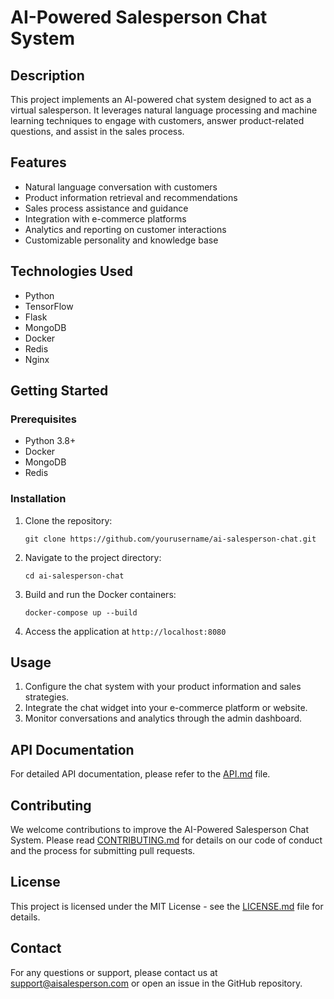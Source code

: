# AI-Powered Salesperson Chat System

## Description

This project implements an AI-powered chat system designed to act as a virtual salesperson. It leverages natural language processing and machine learning techniques to engage with customers, answer product-related questions, and assist in the sales process.

## Features

- Natural language conversation with customers
- Product information retrieval and recommendations
- Sales process assistance and guidance
- Integration with e-commerce platforms
- Analytics and reporting on customer interactions
- Customizable personality and knowledge base

## Technologies Used

- Python
- TensorFlow
- Flask
- MongoDB
- Docker
- Redis
- Nginx

## Getting Started

### Prerequisites

- Python 3.8+
- Docker
- MongoDB
- Redis

### Installation

1. Clone the repository:
   ```
   git clone https://github.com/yourusername/ai-salesperson-chat.git
   ```

2. Navigate to the project directory:
   ```
   cd ai-salesperson-chat
   ```

3. Build and run the Docker containers:
   ```
   docker-compose up --build
   ```

4. Access the application at `http://localhost:8080`

## Usage

1. Configure the chat system with your product information and sales strategies.
2. Integrate the chat widget into your e-commerce platform or website.
3. Monitor conversations and analytics through the admin dashboard.

## API Documentation

For detailed API documentation, please refer to the [API.md](API.md) file.

## Contributing

We welcome contributions to improve the AI-Powered Salesperson Chat System. Please read [CONTRIBUTING.md](CONTRIBUTING.md) for details on our code of conduct and the process for submitting pull requests.

## License

This project is licensed under the MIT License - see the [LICENSE.md](LICENSE.md) file for details.

## Contact

For any questions or support, please contact us at support@aisalesperson.com or open an issue in the GitHub repository.